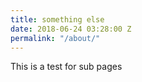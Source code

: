 ```yaml
---
title: something else
date: 2018-06-24 03:28:00 Z
permalink: "/about/"
---
```


This is a test for sub pages